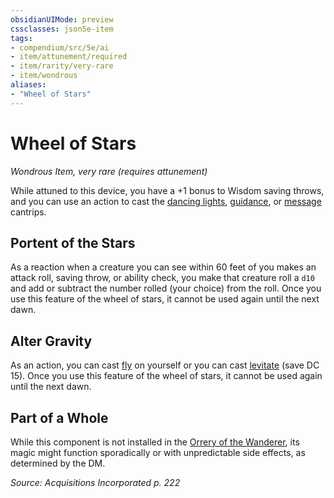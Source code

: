 ```yaml
---
obsidianUIMode: preview
cssclasses: json5e-item
tags:
- compendium/src/5e/ai
- item/attunement/required
- item/rarity/very-rare
- item/wondrous
aliases: 
- "Wheel of Stars"
---
```

# Wheel of Stars
*Wondrous Item, very rare (requires attunement)*  


While attuned to this device, you have a +1 bonus to Wisdom saving throws, and you can use an action to cast the [dancing lights](/Systems/5e/spells/dancing-lights.md), [guidance](/Systems/5e/spells/guidance.md), or [message](/Systems/5e/spells/message.md) cantrips.

## Portent of the Stars

As a reaction when a creature you can see within 60 feet of you makes an attack roll, saving throw, or ability check, you make that creature roll a `d10` and add or subtract the number rolled (your choice) from the roll. Once you use this feature of the wheel of stars, it cannot be used again until the next dawn.

## Alter Gravity

As an action, you can cast [fly](/Systems/5e/spells/fly.md) on yourself or you can cast [levitate](/Systems/5e/spells/levitate.md) (save DC 15). Once you use this feature of the wheel of stars, it cannot be used again until the next dawn.

## Part of a Whole

While this component is not installed in the [Orrery of the Wanderer](/Systems/5e/items/orrery-of-the-wanderer-ai.md), its magic might function sporadically or with unpredictable side effects, as determined by the DM.

*Source: Acquisitions Incorporated p. 222*